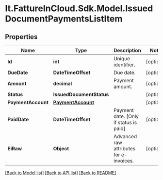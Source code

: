 # It.FattureInCloud.Sdk.Model.IssuedDocumentPaymentsListItem

## Properties

Name | Type | Description | Notes
------------ | ------------- | ------------- | -------------
**Id** | **int** | Unique identifier. | [optional] 
**DueDate** | **DateTimeOffset** | Due date. | [optional] 
**Amount** | **decimal** | Payment amount. | [optional] 
**Status** | **IssuedDocumentStatus** |  | [optional] 
**PaymentAccount** | [**PaymentAccount**](PaymentAccount.md) |  | [optional] 
**PaidDate** | **DateTimeOffset** | Payment date. [Only if status is paid] | [optional] 
**EiRaw** | **Object** | Advanced raw attributes for e-invoices. | [optional] 

[[Back to Model list]](../README.md#documentation-for-models) [[Back to API list]](../README.md#documentation-for-api-endpoints) [[Back to README]](../README.md)

